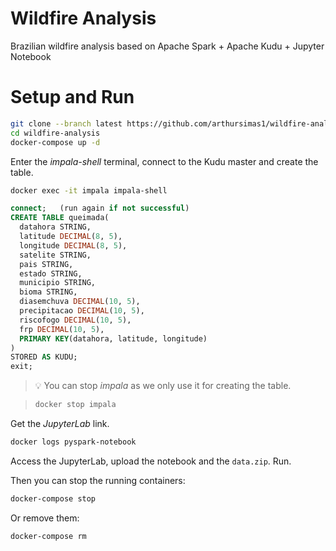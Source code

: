 # Wildfire Analysis
Brazilian wildfire analysis based on Apache Spark + Apache Kudu + Jupyter Notebook

# Setup and Run

```bash
git clone --branch latest https://github.com/arthursimas1/wildfire-analysis.git
cd wildfire-analysis
docker-compose up -d
```

Enter the *impala-shell* terminal, connect to the Kudu master and create the table.

```bash
docker exec -it impala impala-shell
```

```sql
connect;   (run again if not successful)
CREATE TABLE queimada(
  datahora STRING,
  latitude DECIMAL(8, 5),
  longitude DECIMAL(8, 5),
  satelite STRING,
  pais STRING,
  estado STRING,
  municipio STRING,
  bioma STRING,
  diasemchuva DECIMAL(10, 5),
  precipitacao DECIMAL(10, 5),
  riscofogo DECIMAL(10, 5),
  frp DECIMAL(10, 5),
  PRIMARY KEY(datahora, latitude, longitude)
)
STORED AS KUDU;
exit;
```


> 💡 You can stop *impala* as we only use it for creating the table.

> ```bash
> docker stop impala
> ```

Get the *JupyterLab* link.

```bash
docker logs pyspark-notebook
```

Access the JupyterLab, upload the notebook and the `data.zip`. Run.

Then you can stop the running containers:

```bash
docker-compose stop
```

Or remove them:

```bash
docker-compose rm
```
